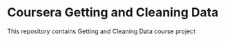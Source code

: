 # Coursera Getting and Cleaning Data

This repository contains Getting and Cleaning Data course project
